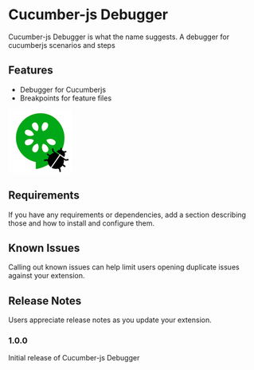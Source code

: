 # Cucumber-js Debugger

Cucumber-js Debugger is what the name suggests. A debugger for cucumberjs scenarios and steps

## Features

* Debugger for Cucumberjs
* Breakpoints for feature files

![Cucumber](images/debugger-icon.png)

## Requirements

If you have any requirements or dependencies, add a section describing those and how to install and configure them.

## Known Issues

Calling out known issues can help limit users opening duplicate issues against your extension.

## Release Notes

Users appreciate release notes as you update your extension.

### 1.0.0

Initial release of Cucumber-js Debugger